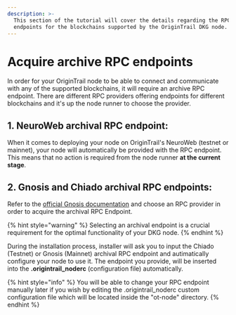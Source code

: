 ```yaml
---
description: >-
  This section of the tutorial will cover the details regarding the RPC
  endpoints for the blockchains supported by the OriginTrail DKG node.
---
```


# Acquire archive RPC endpoints

In order for your OriginTrail node to be able to connect and communicate with any of the supported blockchains, it will require an archive RPC endpoint. There are different RPC providers offering endpoints for different blockchains and it's up the node runner to choose the provider.

## 1. NeuroWeb archival RPC endpoint:

When it comes to deploying your node on OriginTrail's NeuroWeb (testnet or mainnet), your node will automatically be provided with the RPC endpoint. This means that no action is required from the node runner **at the current stage**.

## 2. Gnosis and Chiado archival RPC endpoints:

Refer to the [official Gnosis documentation](https://docs.gnosischain.com/tools/rpc/) and choose an RPC provider in order to acquire the archival RPC Endpoint.

{% hint style="warning" %}
Selecting an archival endpoint is a crucial requirement for the optimal functionality of your DKG node.&#x20;
{% endhint %}

During the installation process, installer will ask you to input the Chiado (Testnet) or Gnosis (Mainnet) archival RPC endpoint and autimatically configure your node to use it. The endpoint you provide, will be inserted into the **.origintrail\_noderc** (configuration file) automatically.

{% hint style="info" %}
You will be able to change your RPC endpoint manually later if you wish by editing the .origintrail\_noderc custom configuration file which will be located inside the "ot-node" directory.
{% endhint %}
